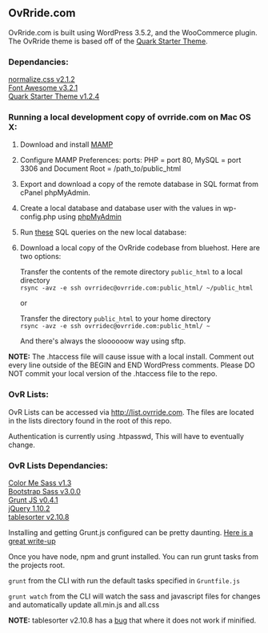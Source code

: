 ## OvRride.com

OvRride.com is built using WordPress 3.5.2, and the WooCommerce plugin. The OvRride theme is based off of the [Quark Starter Theme](http://quarktheme.com/).


### Dependancies:

[normalize.css v2.1.2](git.io/normalize)  
[Font Awesome v3.2.1](http://fortawesome.github.io/Font-Awesome/)  
[Quark Starter Theme v1.2.4](https://github.com/maddisondesigns/Quark)  

### Running a local development copy of ovrride.com on Mac OS X:

1. Download and install [MAMP](http://www.mamp.info/en/index.html)

2. Configure MAMP Preferences: ports: PHP = port 80, MySQL = port 3306 and Document Root = /path_to/public_html

3. Export and download a copy of the remote database in SQL format from cPanel phpMyAdmin.

4. Create a local database and database user with the values in wp-config.php using [phpMyAdmin](http://localhost/MAMP/?language=English)

5. Run [these](https://gist.github.com/AJ-Acevedo/0b09bedc776895fb6f93) SQL queries on the new local database:

6. Download a local copy of the OvRride codebase from bluehost. Here are two options:

    Transfer the contents of the remote directory `public_html` to a local directory  
    `rsync -avz -e ssh ovrridec@ovrride.com:public_html/ ~/public_html`

    or  

    Transfer the directory `public_html` to your home directory  
    `rsync -avz -e ssh ovrridec@ovrride.com:public_html/ ~`

    And there's always the sloooooow way using sftp.

**NOTE:** The .htaccess file will cause issue with a local install. Comment out every line outside of the BEGIN and END WordPress comments. Please DO NOT commit your local version of the .htaccess file to the repo.

### OvR Lists:

OvR Lists can be accessed via http://list.ovrride.com. The files are located in the lists directory found in the root of this repo.

Authentication is currently using .htpasswd, This will have to eventually change.

### OvR Lists Dependancies:

[Color Me Sass v1.3](http://www.richbray.me/cms/)  
[Bootstrap Sass v3.0.0](https://github.com/jlong/sass-bootstrap)  
[Grunt JS v0.4.1](http://gruntjs.com)  
[jQuery 1.10.2](http://jquery.com)  
[tablesorter v2.10.8](https://github.com/Mottie/tablesorter)

Installing and getting Grunt.js configured can be pretty daunting. [Here is a great write-up](http://blog.raddevon.com/becoming-self-sufficient-with-grunt-js/)

Once you have node, npm and grunt installed. You can run grunt tasks from the projects root.

`grunt` from the CLI with run the default tasks specified in `Gruntfile.js`

`grunt watch` from the CLI will watch the sass and javascript files for changes and automatically update all.min.js and all.css


**NOTE:** tablesorter v2.10.8 has a [bug](https://github.com/Mottie/tablesorter/issues/379) that where it does not work if minified.